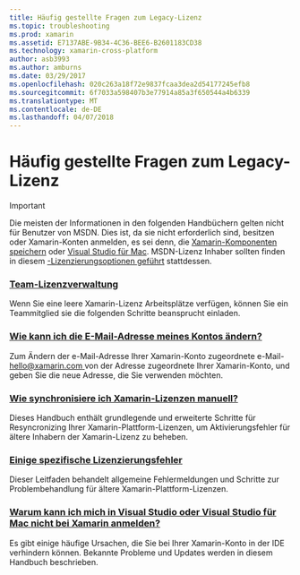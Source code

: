 ```yaml
---
title: Häufig gestellte Fragen zum Legacy-Lizenz
ms.topic: troubleshooting
ms.prod: xamarin
ms.assetid: E7137ABE-9B34-4C36-BEE6-B2601183CD38
ms.technology: xamarin-cross-platform
author: asb3993
ms.author: amburns
ms.date: 03/29/2017
ms.openlocfilehash: 020c263a18f72e9837fcaa3dea2d54177245efb8
ms.sourcegitcommit: 6f7033a598407b3e77914a85a3f650544a4b6339
ms.translationtype: MT
ms.contentlocale: de-DE
ms.lasthandoff: 04/07/2018
---
```

# <a name="legacy-license-frequently-asked-questions"></a>Häufig gestellte Fragen zum Legacy-Lizenz

> [!IMPORTANT]
> Die meisten der Informationen in den folgenden Handbüchern gelten nicht für Benutzer von MSDN. Dies ist, da sie nicht erforderlich sind, besitzen oder Xamarin-Konten anmelden, es sei denn, die [Xamarin-Komponenten speichern](https://components.xamarin.com/) oder [Visual Studio für Mac](~/cross-platform/get-started/requirements.md). MSDN-Lizenz Inhaber sollten finden in diesem [-Lizenzierungsoptionen geführt](~/cross-platform/get-started/requirements.md) stattdessen.


### <a name="team-license-managementteam-managementmd"></a>[Team-Lizenzverwaltung](team-management.md)
Wenn Sie eine leere Xamarin-Lizenz Arbeitsplätze verfügen, können Sie ein Teammitglied sie die folgenden Schritte beansprucht einladen.

### <a name="how-do-i-change-my-accounts-email-addresschange-emailmd"></a>[Wie kann ich die E-Mail-Adresse meines Kontos ändern?](change-email.md)
Zum Ändern der e-Mail-Adresse Ihrer Xamarin-Konto zugeordnete e-Mail- [ hello@xamarin.com ](mailto:hello@xamarin.com) von der Adresse zugeordnete Ihrer Xamarin-Konto, und geben Sie die neue Adresse, die Sie verwenden möchten. 

### <a name="how-do-i-manually-resynchronize-xamarin-licensesresync-licensesmd"></a>[Wie synchronisiere ich Xamarin-Lizenzen manuell?](resync-licenses.md)
Dieses Handbuch enthält grundlegende und erweiterte Schritte für Resyncronizing Ihrer Xamarin-Plattform-Lizenzen, um Aktivierungsfehler für ältere Inhabern der Xamarin-Lizenz zu beheben.

### <a name="some-specific-licensing-errorslicensing-errorsmd"></a>[Einige spezifische Lizenzierungsfehler](licensing-errors.md)
Dieser Leitfaden behandelt allgemeine Fehlermeldungen und Schritte zur Problembehandlung für ältere Xamarin-Plattform-Lizenzen.

### <a name="why-cant-i-log-into-xamarin-in-visual-studio-or-visual-studio-for-maclogin-troubleshootingmd"></a>[Warum kann ich mich in Visual Studio oder Visual Studio für Mac nicht bei Xamarin anmelden?](login-troubleshooting.md)
Es gibt einige häufige Ursachen, die Sie bei Ihrer Xamarin-Konto in der IDE verhindern können. Bekannte Probleme und Updates werden in diesem Handbuch beschrieben.
